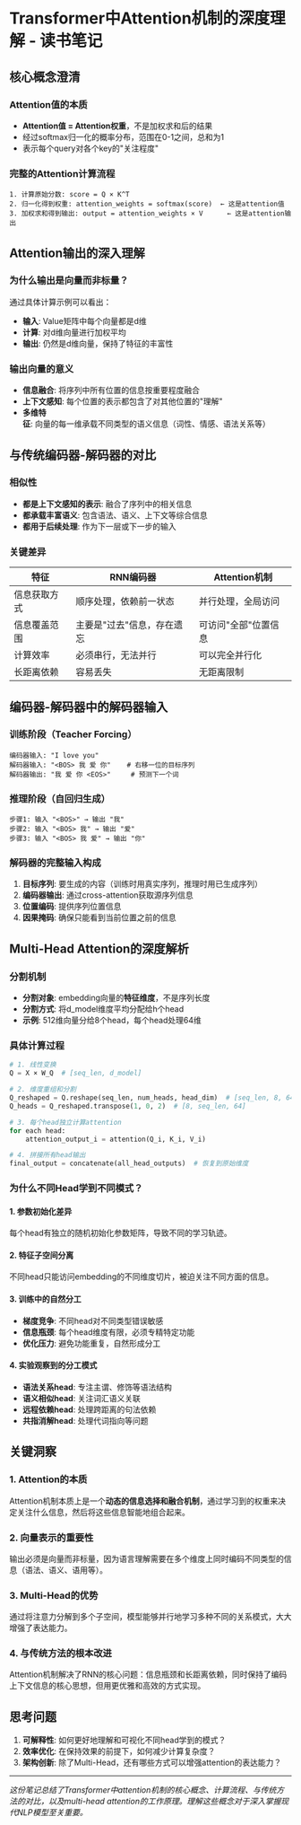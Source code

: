 # Transformer中Attention机制的深度理解 - 读书笔记

## 核心概念澄清

### Attention值的本质
- **Attention值 = Attention权重**，不是加权求和后的结果
- 经过softmax归一化的概率分布，范围在0-1之间，总和为1
- 表示每个query对各个key的"关注程度"

### 完整的Attention计算流程
```
1. 计算原始分数: score = Q × K^T
2. 归一化得到权重: attention_weights = softmax(score)  ← 这是attention值
3. 加权求和得到输出: output = attention_weights × V      ← 这是attention输出
```

## Attention输出的深入理解

### 为什么输出是向量而非标量？
通过具体计算示例可以看出：
- **输入**: Value矩阵中每个向量都是d维
- **计算**: 对d维向量进行加权平均
- **输出**: 仍然是d维向量，保持了特征的丰富性

### 输出向量的意义
- **信息融合**: 将序列中所有位置的信息按重要程度融合
- **上下文感知**: 每个位置的表示都包含了对其他位置的"理解"
- **多维特征**: 向量的每一维承载不同类型的语义信息（词性、情感、语法关系等）

## 与传统编码器-解码器的对比

### 相似性
- **都是上下文感知的表示**: 融合了序列中的相关信息
- **都承载丰富语义**: 包含语法、语义、上下文等综合信息
- **都用于后续处理**: 作为下一层或下一步的输入

### 关键差异
| 特征 | RNN编码器 | Attention机制 |
|------|-----------|---------------|
| 信息获取方式 | 顺序处理，依赖前一状态 | 并行处理，全局访问 |
| 信息覆盖范围 | 主要是"过去"信息，存在遗忘 | 可访问"全部"位置信息 |
| 计算效率 | 必须串行，无法并行 | 可以完全并行化 |
| 长距离依赖 | 容易丢失 | 无距离限制 |

## 编码器-解码器中的解码器输入

### 训练阶段（Teacher Forcing）
```
编码器输入: "I love you"
解码器输入: "<BOS> 我 爱 你"    # 右移一位的目标序列
解码器输出: "我 爱 你 <EOS>"     # 预测下一个词
```

### 推理阶段（自回归生成）
```
步骤1: 输入 "<BOS>" → 输出 "我"
步骤2: 输入 "<BOS> 我" → 输出 "爱"
步骤3: 输入 "<BOS> 我 爱" → 输出 "你"
```

### 解码器的完整输入构成
1. **目标序列**: 要生成的内容（训练时用真实序列，推理时用已生成序列）
2. **编码器输出**: 通过cross-attention获取源序列信息
3. **位置编码**: 提供序列位置信息
4. **因果掩码**: 确保只能看到当前位置之前的信息

## Multi-Head Attention的深度解析

### 分割机制
- **分割对象**: embedding向量的**特征维度**，不是序列长度
- **分割方式**: 将d_model维度平均分配给h个head
- **示例**: 512维向量分给8个head，每个head处理64维

### 具体计算过程
```python
# 1. 线性变换
Q = X × W_Q  # [seq_len, d_model]

# 2. 维度重组和分割
Q_reshaped = Q.reshape(seq_len, num_heads, head_dim)  # [seq_len, 8, 64]
Q_heads = Q_reshaped.transpose(1, 0, 2)  # [8, seq_len, 64]

# 3. 每个head独立计算attention
for each head:
    attention_output_i = attention(Q_i, K_i, V_i)

# 4. 拼接所有head输出
final_output = concatenate(all_head_outputs)  # 恢复到原始维度
```

### 为什么不同Head学到不同模式？

#### 1. 参数初始化差异
每个head有独立的随机初始化参数矩阵，导致不同的学习轨迹。

#### 2. 特征子空间分离
不同head只能访问embedding的不同维度切片，被迫关注不同方面的信息。

#### 3. 训练中的自然分工
- **梯度竞争**: 不同head对不同类型错误敏感
- **信息瓶颈**: 每个head维度有限，必须专精特定功能
- **优化压力**: 避免功能重复，自然形成分工

#### 4. 实验观察到的分工模式
- **语法关系head**: 专注主谓、修饰等语法结构
- **语义相似head**: 关注词汇语义关联
- **远程依赖head**: 处理跨距离的句法依赖
- **共指消解head**: 处理代词指向等问题

## 关键洞察

### 1. Attention的本质
Attention机制本质上是一个**动态的信息选择和融合机制**，通过学习到的权重来决定关注什么信息，然后将这些信息智能地组合起来。

### 2. 向量表示的重要性
输出必须是向量而非标量，因为语言理解需要在多个维度上同时编码不同类型的信息（语法、语义、语用等）。

### 3. Multi-Head的优势
通过将注意力分解到多个子空间，模型能够并行地学习多种不同的关系模式，大大增强了表达能力。

### 4. 与传统方法的根本改进
Attention机制解决了RNN的核心问题：信息瓶颈和长距离依赖，同时保持了编码上下文信息的核心思想，但用更优雅和高效的方式实现。

## 思考问题

1. **可解释性**: 如何更好地理解和可视化不同head学到的模式？
2. **效率优化**: 在保持效果的前提下，如何减少计算复杂度？
3. **架构创新**: 除了Multi-Head，还有哪些方式可以增强attention的表达能力？

---

*这份笔记总结了Transformer中attention机制的核心概念、计算流程、与传统方法的对比，以及multi-head attention的工作原理。理解这些概念对于深入掌握现代NLP模型至关重要。*
